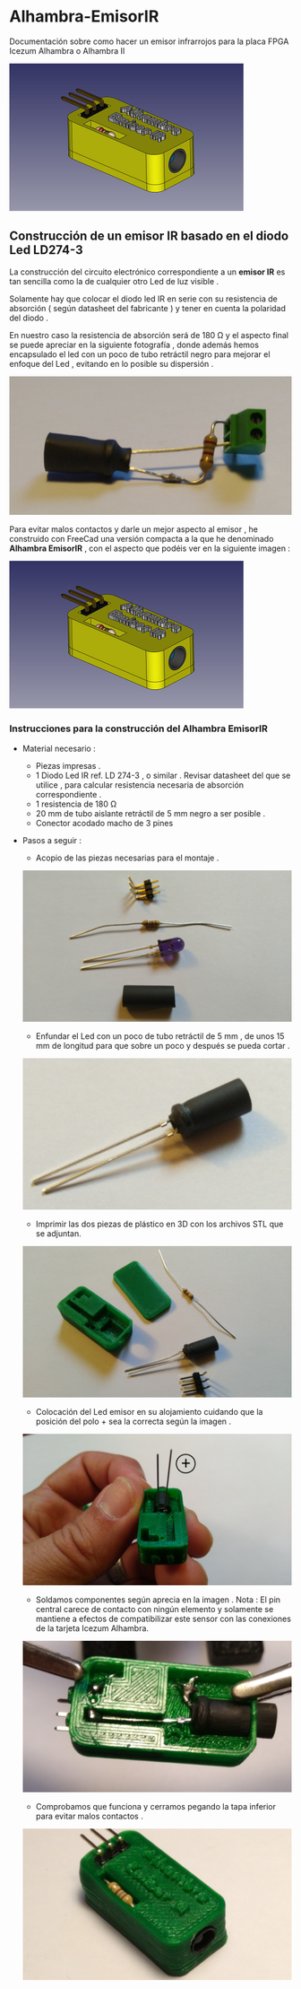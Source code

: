 # Alhambra-EmisorIR

Documentación sobre como hacer un emisor infrarrojos para la placa FPGA Icezum Alhambra o Alhambra II



![](https://raw.githubusercontent.com/makerventura/Mundo_FPGA_libre/master/Imagenes/Alhambra_emisorIR.bmp)



## Construcción de un emisor IR basado en el diodo Led LD274-3

La construcción del circuito electrónico correspondiente a un **emisor IR** es tan sencilla como la de cualquier otro Led de luz visible . 

Solamente hay que colocar el diodo led IR en serie con su resistencia de absorción ( según datasheet del fabricante ) y tener en cuenta la polaridad del diodo .

En nuestro caso la resistencia de absorción será de 180 Ω y el aspecto final se puede apreciar en la siguiente fotografía , donde además hemos encapsulado el led con un poco de tubo retráctil negro para mejorar el enfoque del Led , evitando en lo posible su dispersión .



![](https://raw.githubusercontent.com/makerventura/Mundo_FPGA_libre/master/Imagenes/circuito_emisor.jpg)



Para evitar malos contactos y darle un mejor aspecto al emisor , he construido con FreeCad una versión compacta a la que he denominado **Alhambra EmisorIR** , con el aspecto que  podéis ver en la siguiente imagen :

![](https://raw.githubusercontent.com/makerventura/Mundo_FPGA_libre/master/Imagenes/Alhambra_emisorIR.bmp)





### Instrucciones para la construcción del Alhambra EmisorIR

- Material necesario :

  - Piezas impresas .
  - 1 Diodo Led IR ref. LD 274-3 , o similar . Revisar datasheet del que se utilice , para calcular resistencia necesaria de absorción correspondiente .
  - 1 resistencia de 180 Ω
  - 20 mm de tubo aislante retráctil de 5 mm negro a ser posible .
  - Conector acodado macho de 3 pines

- Pasos a seguir :

  - Acopio de las piezas necesarias para el montaje .

  ![](https://raw.githubusercontent.com/makerventura/Mundo_FPGA_libre/master/Imagenes/IMG_20190419_183538.jpg)

  

  - Enfundar el Led con un poco de tubo retráctil de 5 mm , de unos 15 mm de longitud para que sobre un poco y después se pueda cortar .

  ![IMG_20190419_184033](https://raw.githubusercontent.com/makerventura/Mundo_FPGA_libre/master/Imagenes/IMG_20190419_184033.jpg)

  

  - Imprimir las dos piezas de plástico en 3D con los archivos STL que se adjuntan.

  ![IMG_20190419_191715](https://raw.githubusercontent.com/makerventura/Mundo_FPGA_libre/master/Imagenes/IMG_20190419_191715.jpg)

  

  - Colocación del Led emisor en su alojamiento cuidando que la posición del polo + sea la correcta según la imagen .

  ![IMG_20190419_191936](https://raw.githubusercontent.com/makerventura/Mundo_FPGA_libre/master/Imagenes/IMG_20190419_191936.jpg)

  

  - Soldamos componentes según aprecia en la imagen . Nota : El pin central carece de contacto con ningún elemento y solamente se mantiene a efectos de compatibilizar este sensor con las conexiones de la tarjeta Icezum Alhambra.

  ![IMG_20190419_193110](https://raw.githubusercontent.com/makerventura/Mundo_FPGA_libre/master/Imagenes/IMG_20190419_193110.jpg)

  

  - Comprobamos que funciona y cerramos pegando la tapa inferior para evitar malos contactos .

  ![IMG_20190419_193708](https://raw.githubusercontent.com/makerventura/Mundo_FPGA_libre/master/Imagenes/IMG_20190419_193708.jpg)